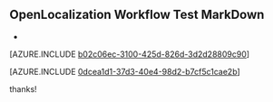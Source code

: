 ## OpenLocalization Workflow Test MarkDown
* 

[AZURE.INCLUDE [b02c06ec-3100-425d-826d-3d2d28809c90](calleeMd1.md)]



[AZURE.INCLUDE [0dcea1d1-37d3-40e4-98d2-b7cf5c1cae2b](calleeMd2.md)]

 
thanks!